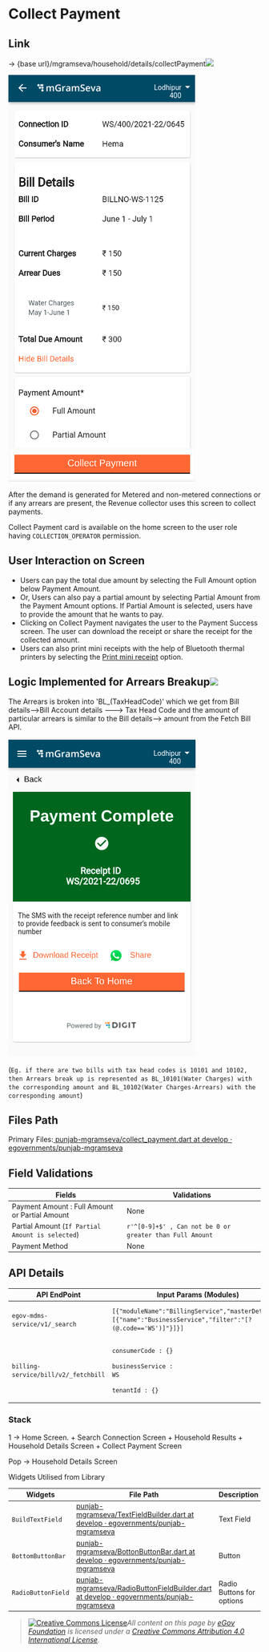 # Collect Payment

## **Link**

&#x20;→ {base url}/mgramseva/household/details/collectPayment![](blob:https://digit-discuss.atlassian.net/7b871954-91b9-47a8-8250-33a09a1908c8#media-blob-url=true\&id=91260146-5080-4158-83af-bae678dca7f3\&collection=contentId-1928200243\&contextId=1928200243\&mimeType=image%2Fpng\&name=Collect%20Payment%20Areears.png\&size=46493\&width=373\&height=812\&alt=)

![](<../../../../.gitbook/assets/image (96).png>)

After the demand is generated for Metered and non-metered connections or if any arrears are present, the Revenue collector uses this screen to collect payments. &#x20;

Collect Payment card is available on the home screen to the user role having `COLLECTION_OPERATOR` permission.

## **User Interaction on Screen**

* Users can pay the total due amount by selecting the Full Amount option below Payment Amount.
* Or, Users can also pay a partial amount by selecting Partial Amount from the Payment Amount options. If Partial Amount is selected, users have to provide the amount that he wants to pay.
* Clicking on Collect Payment navigates the user to the Payment Success screen. The user can download the receipt or share the receipt for the collected amount.
* Users can also print mini receipts with the help of Bluetooth thermal printers by selecting the [Print mini receipt](https://digit-discuss.atlassian.net/wiki/spaces/DD/pages/2053210133) option.

## **Logic Implemented for Arrears Breakup**![](blob:https://digit-discuss.atlassian.net/5555ede1-7e6c-4048-9b53-12270099c765#media-blob-url=true\&id=be8bc96e-4523-4574-b3cc-b4d8473e642e\&collection=contentId-1928200243\&contextId=1928200243\&mimeType=image%2Fpng\&name=Payment%20Success.png\&size=40449\&width=374\&height=636\&alt=)

The Arrears is broken into 'BL\_(TaxHeadCode)' which we get from Bill details-->Bill Account details ---> Tax Head Code and the amount of particular arrears is similar to the Bill details--> amount from the Fetch Bill API.

![](<../../../../.gitbook/assets/image (70).png>)

(`Eg. if there are two bills with tax head codes is 10101 and 10102, then Arrears break up is represented as BL_10101(Water Charges) with the corresponding amount and BL_10102(Water Charges-Arrears) with the corresponding amount`)

## **Files Path**

Primary Files:[ <img src="https://github.com/fluidicon.png" alt="" data-size="line">punjab-mgramseva/collect\_payment.dart at develop · egovernments/punjab-mgramseva](https://github.com/egovernments/punjab-mgramseva/blob/develop/frontend/mgramseva/lib/screeens/common/collect\_payment.dart)

## **Field Validations**

| **Fields**                                       | **Validations**                                          |
| ------------------------------------------------ | -------------------------------------------------------- |
| Payment Amount : Full Amount or Partial Amount   | None                                                     |
| Partial Amount (`If Partial Amount is selected`) | `r'^[0-9]+$' , Can not be 0 or greater than Full Amount` |
| Payment Method                                   | None                                                     |

## **API Details**

| **API EndPoint**                     | **Input Params (Modules)**                                                                                     | **Description**                                                                      |
| ------------------------------------ | -------------------------------------------------------------------------------------------------------------- | ------------------------------------------------------------------------------------ |
| `egov-mdms-service/v1/_search`       |  `[{"moduleName":"BillingService","masterDetails":[{"name":"BusinessService","filter":"[?(@.code=='WS')]"}]}]` | To get the billGeneiURL, Calculation of Water services and collectionModesNotAllowed |
| `billing-service/bill/v2/_fetchbill` | <p><code>consumerCode : {}</code></p><p><code>businessService : WS</code></p><p><code>tenantId : {}</code></p> | To fetch the bills of the connection/Consumer                                        |

### Stack

1 → Home Screen. + Search Connection Screen + Household Results + Household Details Screen + Collect Payment Screen

Pop → Household Details Screen

Widgets Utilised from Library

| **Widgets**        | **File Path**                                                                                                                                                                                                                                                                             | **Description**           |
| ------------------ | ----------------------------------------------------------------------------------------------------------------------------------------------------------------------------------------------------------------------------------------------------------------------------------------- | ------------------------- |
| `BuildTextField`   | [<img src="https://github.com/fluidicon.png" alt="" data-size="line">punjab-mgramseva/TextFieldBuilder.dart at develop · egovernments/punjab-mgramseva](https://github.com/egovernments/punjab-mgramseva/blob/develop/frontend/mgramseva/lib/widgets/TextFieldBuilder.dart)               | Text Field                |
| `BottomButtonBar`  | [<img src="https://github.com/fluidicon.png" alt="" data-size="line">punjab-mgramseva/BottonButtonBar.dart at develop · egovernments/punjab-mgramseva](https://github.com/egovernments/punjab-mgramseva/blob/develop/frontend/mgramseva/lib/widgets/BottonButtonBar.dart)                 | Button                    |
| `RadioButtonField` | [<img src="https://github.com/fluidicon.png" alt="" data-size="line">punjab-mgramseva/RadioButtonFieldBuilder.dart at develop · egovernments/punjab-mgramseva](https://github.com/egovernments/punjab-mgramseva/blob/develop/frontend/mgramseva/lib/widgets/RadioButtonFieldBuilder.dart) | Radio Buttons for options |

> [![Creative Commons License](https://i.creativecommons.org/l/by/4.0/80x15.png)_​_](http://creativecommons.org/licenses/by/4.0/)_All content on this page by_ [_eGov Foundation_](https://egov.org.in/) _is licensed under a_ [_Creative Commons Attribution 4.0 International License_](http://creativecommons.org/licenses/by/4.0/)_._
